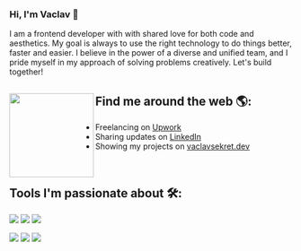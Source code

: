### Hi, I'm Vaclav 👋

I am a frontend developer with with shared love for both code and aesthetics. My goal is always to use the right technology to do things better, faster and easier. I believe in the power of a diverse and unified team, and I pride myself in my approach of solving problems creatively. Let's build together!<br />

## Find me around the web 🌎: <a href="https://github.com/sponsors/VasekS/"><img align="left" width="150" height="150" src="https://octodex.github.com/images/daftpunktocat-thomas.gif"></a>
-  Freelancing on <a href="https://www.upwork.com/freelancers/vaclavsekret" target="_blank">Upwork</a>
-  Sharing updates on <a href="https://www.linkedin.com/in/vaclavsekret/" target="_blank">LinkedIn</a>
-  Showing my projects on <a href="https://vaclavsekret.dev" target="_blank">vaclavsekret.dev</a>
<br />

## Tools I'm passionate about 🛠:

![](https://img.shields.io/badge/CSS-Sass-%23CD6799)
![](https://img.shields.io/badge/JavaScript-React-%2361DBFB)
![](https://img.shields.io/badge/Shopify-Liquid-%2364943E)

![](https://img.shields.io/badge/JavaScript-TypeScript-%232F74C0)
![](https://img.shields.io/badge/JavaScript-Webpack-%23d2d1d1)
![](https://img.shields.io/badge/JavaScript-Jest-%23ffce00)
